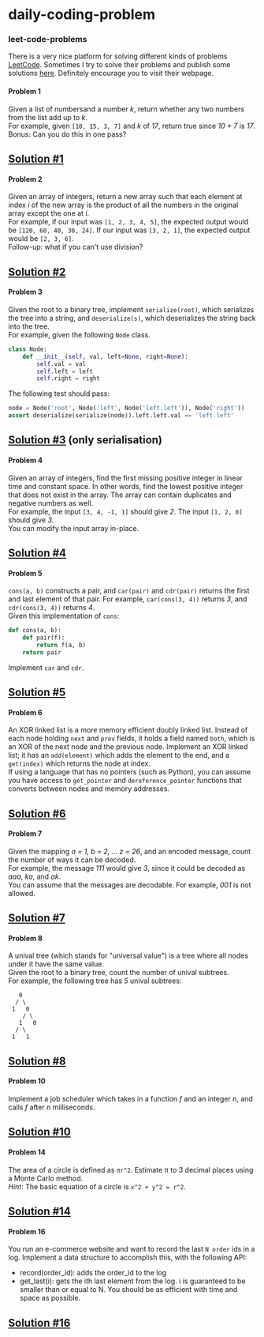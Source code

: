 # daily-coding-problem

### leet-code-problems
There is a very nice platform for solving different kinds of problems [LeetCode](https://leetcode.com/). Sometimes I try to solve their problems and publish some solutions [here](src/leet_code). Definitely encourage you to visit their webpage.  
#### Problem 1  
Given a list of numbersand a number *k*, return whether any two numbers from the list add up to *k*.  
For example, given `[10, 15, 3, 7]` and *k* of *17*, return true since *10 + 7* is *17*.  
Bonus: Can you do this in one pass?  

[Solution #1](src/problem_1.cpp)
---

#### Problem 2  
Given an array of integers, return a new array such that each element at index *i* of the new array is the product of all the numbers in the original array except the one at *i*.  
For example, if our input was `[1, 2, 3, 4, 5]`, the expected output would be `[120, 60, 40, 30, 24]`. If our input was `[3, 2, 1]`, the expected output would be `[2, 3, 6]`.  
Follow-up: what if you can't use division?  

[Solution #2](src/problem_2.cpp)
---

#### Problem 3
Given the root to a binary tree, implement `serialize(root)`, which serializes the tree into a string, and `deserialize(s)`, which deserializes the string back into the tree.  
For example, given the following `Node` class.
```python
class Node:
	def __init__(self, val, left=None, right=None):
		self.val = val
		self.left = left
		self.right = right
```
The following test should pass:
```python
node = Node('root', Node('left', Node('left.left')), Node('right'))
assert deserialize(serialize(node)).left.left.val == 'left.left'
```
[Solution #3](src/problem_3.cpp) (only serialisation)
---

#### Problem 4  
Given an array of integers, find the first missing positive integer in linear time and constant space. In other words, find the lowest positive integer that does not exist in the array. The array can contain duplicates and negative numbers as well.  
For example, the input `[3, 4, -1, 1]` should give *2*. The input `[1, 2, 0]` should give *3*.  
You can modify the input array in-place.  

[Solution #4](src/problem_4.cpp)
---

#### Problem 5
`cons(a, b)` constructs a pair, and `car(pair)` and `cdr(pair)` returns the first and last element of that pair. For example, `car(cons(3, 4))` returns *3*, and `cdr(cons(3, 4))` returns *4*.  
Given this implementation of `cons`:
```python
def cons(a, b):
	def pair(f):
		return f(a, b)
	return pair
```
Implement `car` and `cdr`.  

[Solution #5](src/problem_5.cpp)
---

#### Problem 6
An XOR linked list is a more memory efficient doubly linked list. Instead of each node holding `next` and `prev` fields, it holds a field named `both`, which is an XOR of the next node and the previous node. Implement an XOR linked list; it has an `add(element)` which adds the element to the end, and a `get(index)` which returns the node at index.  
If using a language that has no pointers (such as Python), you can assume you have access to `get_pointer` and `dereference_pointer` functions that converts between nodes and memory addresses.  

[Solution #6](src/problem_6.cpp)
---

#### Problem 7
Given the mapping *a = 1, b = 2, ... z = 26*, and an encoded message, count the number of ways it can be decoded.  
For example, the message *111* would give *3*, since it could be decoded as *aaa*, *ka*, and *ak*.  
You can assume that the messages are decodable. For example, *001* is not allowed.

[Solution #7](src/problem_7.cpp)
---

#### Problem 8
A unival tree (which stands for "universal value") is a tree where all nodes under it have the same value.  
Given the root to a binary tree, count the number of unival subtrees.  
For example, the following tree has *5* unival subtrees:
```
   0
  / \
 1   0
    / \
   1   0
  / \
 1   1
```

[Solution #8](src/problem_8.cpp)
---

#### Problem 10
Implement a job scheduler which takes in a function *f* and an integer *n*, and calls *f* after *n* milliseconds.  

[Solution #10](src/problem_10.cpp)
---

#### Problem 14
The area of a circle is defined as `πr^2`. Estimate π to 3 decimal places using a Monte Carlo method.  
*Hint*: The basic equation of a circle is `x^2 + y^2 = r^2`.

[Solution #14](src/problem_14.cpp)
---

#### Problem 16
You run an e-commerce website and want to record the last `N order` ids in a log. Implement a data structure to accomplish this, with the following API:  
- record(order_id): adds the order_id to the log
- get_last(i): gets the ith last element from the log. i is guaranteed to be smaller than or equal to N.
You should be as efficient with time and space as possible.

[Solution #16](src/problem_16.cpp)
---
